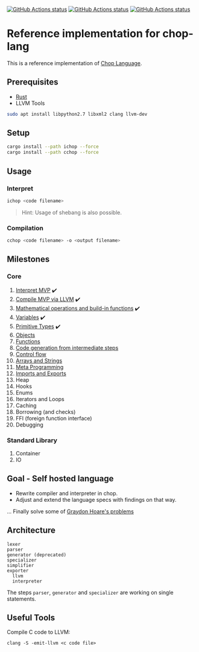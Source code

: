 
[![GitHub Actions status](https://github.com/lochbrunner/chop-compiler/workflows/unit-test/badge.svg)](https://github.com/lochbrunner/chop-compiler/actions?workflow=unit-test)
[![GitHub Actions status](https://github.com/lochbrunner/chop-compiler/workflows/milestones-ichop/badge.svg)](https://github.com/lochbrunner/chop-compiler/actions?workflow=milestones-ichop)
[![GitHub Actions status](https://github.com/lochbrunner/chop-compiler/workflows/milestones-cchop/badge.svg)](https://github.com/lochbrunner/chop-compiler/actions?workflow=milestones-cchop)

# Reference implementation for chop-lang

This is a reference implementation of [Chop Language](https://github.com/lochbrunner/chop-specs/blob/master/README.md).

## Prerequisites

* [Rust](https://www.rust-lang.org/)
* LLVM Tools

```bash
sudo apt install libpython2.7 libxml2 clang llvm-dev
```

## Setup

```bash
cargo install --path ichop --force
cargo install --path cchop --force
```

## Usage

### Interpret

```bash
ichop <code filename>
```

> Hint: Usage of shebang is also possible.

### Compilation

```bash
cchop <code filename> -o <output filename>
```

## Milestones

### Core

1. [Interpret MVP](./milestones/1) :heavy_check_mark:
1. [Compile MVP via LLVM](./milestones/2) :heavy_check_mark:
1. [Mathematical operations and build-in functions](./milestones/3) :heavy_check_mark:
1. [Variables](./milestones/4) :heavy_check_mark:
1. [Primitive Types](./milestones/5) :heavy_check_mark:
1. [Objects](./milestones/6)
1. [Functions](./milestones/7)
1. [Code generation from intermediate steps](./milestones/8)
1. [Control flow](./milestones/9)
1. [Arrays and Strings](./milestones/10)
1. [Meta Programming](./milestones/11)
1. [Imports and Exports](./milestones/12)
1. Heap
1. Hooks
1. Enums
1. Iterators and Loops
1. Caching
1. Borrowing (and checks)
1. FFI (foreign function interface)
1. Debugging

### Standard Library

1. Container
1. IO

## Goal - Self hosted language

* Rewrite compiler and interpreter in chop.
* Adjust and extend the language specs with findings on that way.

...
Finally solve some of [Graydon Hoare's problems](https://graydon2.dreamwidth.org/253769.html)

## Architecture

```text
lexer
parser
generator (deprecated)
specializer
simplifier
exporter
  llvm
  interpreter
```

The steps `parser`, `generator` and `specializer` are working on single statements.

## Useful Tools

Compile C code to LLVM:

```shell
clang -S -emit-llvm <c code file>
```
